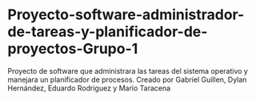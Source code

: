 # Proyecto-software-administrador-de-tareas-y-planificador-de-proyectos-Grupo-1
Proyecto de software que administrara las tareas del sistema operativo y manejara un planificador de procesos. Creado por Gabriel Guillen, Dylan Hernández, Eduardo Rodriguez y Mario Taracena
